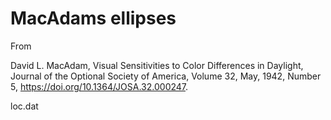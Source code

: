 # MacAdams ellipses

From

David L. MacAdam,
Visual Sensitivities to Color Differences in Daylight,
Journal of the Optional Society of America,
Volume 32, May, 1942, Number 5,
<https://doi.org/10.1364/JOSA.32.000247>.

loc.dat
